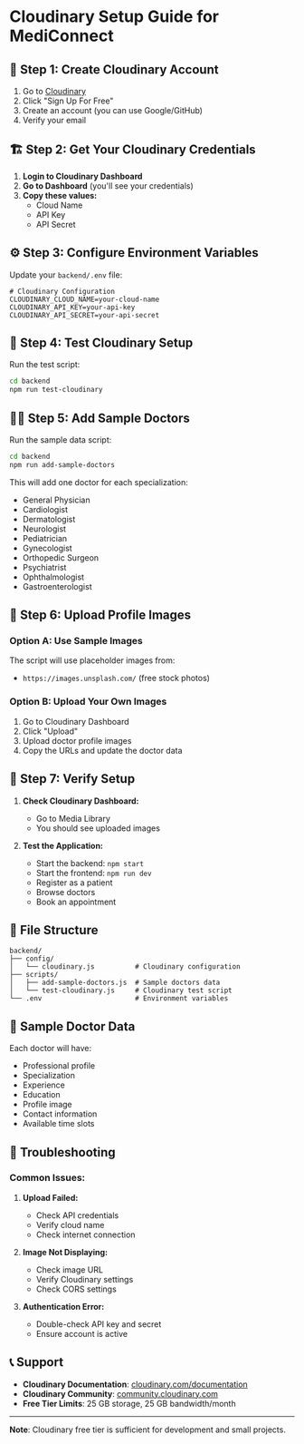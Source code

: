 # Cloudinary Setup Guide for MediConnect

## 🚀 Step 1: Create Cloudinary Account

1. Go to [Cloudinary](https://cloudinary.com/)
2. Click "Sign Up For Free"
3. Create an account (you can use Google/GitHub)
4. Verify your email

## 🏗️ Step 2: Get Your Cloudinary Credentials

1. **Login to Cloudinary Dashboard**
2. **Go to Dashboard** (you'll see your credentials)
3. **Copy these values:**
   - Cloud Name
   - API Key
   - API Secret

## ⚙️ Step 3: Configure Environment Variables

Update your `backend/.env` file:

```env
# Cloudinary Configuration
CLOUDINARY_CLOUD_NAME=your-cloud-name
CLOUDINARY_API_KEY=your-api-key
CLOUDINARY_API_SECRET=your-api-secret
```

## 🧪 Step 4: Test Cloudinary Setup

Run the test script:
```bash
cd backend
npm run test-cloudinary
```

## 👨‍⚕️ Step 5: Add Sample Doctors

Run the sample data script:
```bash
cd backend
npm run add-sample-doctors
```

This will add one doctor for each specialization:
- General Physician
- Cardiologist
- Dermatologist
- Neurologist
- Pediatrician
- Gynecologist
- Orthopedic Surgeon
- Psychiatrist
- Ophthalmologist
- Gastroenterologist

## 📸 Step 6: Upload Profile Images

### Option A: Use Sample Images
The script will use placeholder images from:
- `https://images.unsplash.com/` (free stock photos)

### Option B: Upload Your Own Images
1. Go to Cloudinary Dashboard
2. Click "Upload" 
3. Upload doctor profile images
4. Copy the URLs and update the doctor data

## 🔧 Step 7: Verify Setup

1. **Check Cloudinary Dashboard:**
   - Go to Media Library
   - You should see uploaded images

2. **Test the Application:**
   - Start the backend: `npm start`
   - Start the frontend: `npm run dev`
   - Register as a patient
   - Browse doctors
   - Book an appointment

## 📁 File Structure

```
backend/
├── config/
│   └── cloudinary.js          # Cloudinary configuration
├── scripts/
│   ├── add-sample-doctors.js  # Sample doctors data
│   └── test-cloudinary.js     # Cloudinary test script
└── .env                       # Environment variables
```

## 🎯 Sample Doctor Data

Each doctor will have:
- Professional profile
- Specialization
- Experience
- Education
- Profile image
- Contact information
- Available time slots

## 🚨 Troubleshooting

### Common Issues:

1. **Upload Failed:**
   - Check API credentials
   - Verify cloud name
   - Check internet connection

2. **Image Not Displaying:**
   - Check image URL
   - Verify Cloudinary settings
   - Check CORS settings

3. **Authentication Error:**
   - Double-check API key and secret
   - Ensure account is active

## 📞 Support

- **Cloudinary Documentation**: [cloudinary.com/documentation](https://cloudinary.com/documentation)
- **Cloudinary Community**: [community.cloudinary.com](https://community.cloudinary.com)
- **Free Tier Limits**: 25 GB storage, 25 GB bandwidth/month

---

**Note**: Cloudinary free tier is sufficient for development and small projects. 